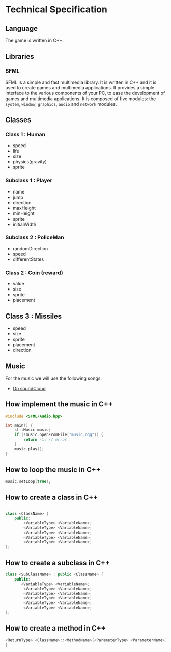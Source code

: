 # Technical Specification

## Language

The game is written in C++.

## Libraries

### SFML

SFML is a simple and fast multimedia library. It is written in C++ and it is used to create games and multimedia applications. It provides a simple interface to the various components of your PC, to ease the development of games and multimedia applications. It is composed of five modules: the `system`, `window`, `graphics`, `audio` and `network` modules.

## Classes

### Class 1 : Human

- speed
- life
- size
- physics(gravity)
- sprite

### Subclass 1 : Player

- name
- jump
- direction
- maxHeight
- minHeight
- sprite
- initialWidth

### Subclass 2 : PoliceMan

- randomDirection
- speed
- differentStates

### Class 2 : Coin (reward)

- value
- size
- sprite
- placement

## Class 3 : Missiles

- speed
- size
- sprite
- placement
- direction

## Music

For the music we will use the following songs:

- [On soundCloud](https://on.soundcloud.com/MMTPRLJ4Lrom9nrFA)

## How implement the music in C++

```cpp
#include <SFML/Audio.hpp>

int main() {
    sf::Music music;
    if (!music.openFromFile("music.ogg")) {
        return -1; // error
    }
    music.play();
}
```

## How to loop the music in C++

```cpp
music.setLoop(true);
```

## How to create a class in C++

```cpp

class <ClassName> {
    public:
        <VariableType> <VariableName>;
        <VariableType> <VariableName>;
        <VariableType> <VariableName>;
        <VariableType> <VariableName>;
        <VariableType> <VariableName>;
};
```

## How to create a subclass in C++

```cpp
class <SubClassName> : public <ClassName> {
    public:
       <VariableType> <VariableName>;
        <VariableType> <VariableName>;
        <VariableType> <VariableName>;
        <VariableType> <VariableName>;
        <VariableType> <VariableName>;
        <VariableType> <VariableName>;
};
```

## How to create a method in C++

```cpp
<ReturnType> <ClassName>::<MethodName>(<ParameterType> <ParameterName>) {
}
```
